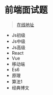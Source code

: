 # 前端面试题
> [在线地址](https://webpan.github.io/front-end/)
- Js初级
- Js中级
- Js高级
- React
- Vue
- 移动端
- Es6
- 原理
- 算法1
- 经典博文

